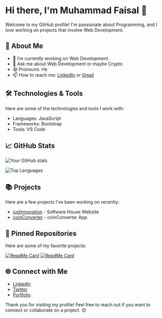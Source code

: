 # Hi there, I'm Muhammad Faisal 👋

Welcome to my GitHub profile! I'm passionate about Programming, and I love working on projects that involve Web Development.

## 🚀 About Me

- 🔭 I’m currently working on Web Development.
- 💬 Ask me about Web Development or maybe Crypto
- 😄 Pronouns: He
- 📫 How to reach me: [LinkedIn](https://www.linkedin.com/in/codebyfaisal/) or [Gmail](mailto:digital.1faisal@gmail.com) 

## 🛠️ Technologies & Tools

Here are some of the technologies and tools I work with:

- Languages: JavaScript
- Frameworks: Bootstrap
- Tools: VS Code

## 📈 GitHub Stats

![Your GitHub stats](https://github-readme-stats.vercel.app/api?username=codebyfaisal&show_icons=true&theme=radical)

![Top Languages](https://github-readme-stats.vercel.app/api/top-langs/?username=codebyfaisal&layout=compact&theme=radical)

## 📚 Projects

Here are a few projects I've been working on recently:

- [justInnovation](https://github.com/codebyfaisal/project1) - Software House Website
- [coinConverter](https://github.com/codebyfaisal/coinconverter) - coinConverter App

## 📌 Pinned Repositories

Here are some of my favorite projects:

[![ReadMe Card](https://github-readme-stats.vercel.app/api/pin/?username=codebyfaisal&repo=justinnovation)](https://github.com/codebyfaisal/justinnovation)
[![ReadMe Card](https://github-readme-stats.vercel.app/api/pin/?username=codebyfaisal&repo=coinconverter)](https://github.com/codebyfaisal/coinconverter)

## 🌐 Connect with Me

- [LinkedIn](https://www.linkedin.com/in/codebyfaisal/)
- [Twitter](https://twitter.com/faisalinsights)
- [Portfolio](https://codebyfaisal.netlify.app/)

<!--
## 📜 Recent Blog Posts

- [Title of Blog Post 1](https://linktoyourblogpost1.com)
- [Title of Blog Post 2](https://linktoyourblogpost2.com)
-->

<!--
## 🏆 Achievements

- [Achievement or Certification 1]
- [Achievement or Certification 2]
- [Achievement or Certification 3]
-->

Thank you for visiting my profile! Feel free to reach out if you want to connect or collaborate on a project. 😊
